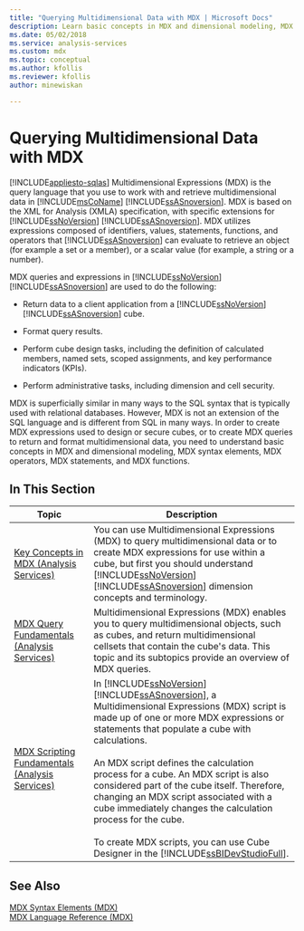 ```yaml
---
title: "Querying Multidimensional Data with MDX | Microsoft Docs"
description: Learn basic concepts in MDX and dimensional modeling, MDX syntax elements, MDX operators, MDX statements, and MDX functions.
ms.date: 05/02/2018
ms.service: analysis-services
ms.custom: mdx
ms.topic: conceptual
ms.author: kfollis
ms.reviewer: kfollis
author: minewiskan

---
```

# Querying Multidimensional Data with MDX
[!INCLUDE[appliesto-sqlas](../../includes/appliesto-sqlas.md)]
  Multidimensional Expressions (MDX) is the query language that you use to work with and retrieve multidimensional data in [!INCLUDE[msCoName](../../includes/msconame-md.md)] [!INCLUDE[ssASnoversion](../../includes/ssasnoversion-md.md)]. MDX is based on the XML for Analysis (XMLA) specification, with specific extensions for [!INCLUDE[ssNoVersion](../../includes/ssnoversion-md.md)] [!INCLUDE[ssASnoversion](../../includes/ssasnoversion-md.md)]. MDX utilizes expressions composed of identifiers, values, statements, functions, and operators that [!INCLUDE[ssASnoversion](../../includes/ssasnoversion-md.md)] can evaluate to retrieve an object (for example a set or a member), or a scalar value (for example, a string or a number).  
  
 MDX queries and expressions in [!INCLUDE[ssNoVersion](../../includes/ssnoversion-md.md)] [!INCLUDE[ssASnoversion](../../includes/ssasnoversion-md.md)] are used to do the following:  
  
-   Return data to a client application from a [!INCLUDE[ssNoVersion](../../includes/ssnoversion-md.md)] [!INCLUDE[ssASnoversion](../../includes/ssasnoversion-md.md)] cube.  
  
-   Format query results.  
  
-   Perform cube design tasks, including the definition of calculated members, named sets, scoped assignments, and key performance indicators (KPIs).  
  
-   Perform administrative tasks, including dimension and cell security.  
  
 MDX is superficially similar in many ways to the SQL syntax that is typically used with relational databases. However, MDX is not an extension of the SQL language and is different from SQL in many ways. In order to create MDX expressions used to design or secure cubes, or to create MDX queries to return and format multidimensional data, you need to understand basic concepts in MDX and dimensional modeling, MDX syntax elements, MDX operators, MDX statements, and MDX functions.  
  
## In This Section  
  
|Topic|Description|  
|-----------|-----------------|  
|[Key Concepts in MDX &#40;Analysis Services&#41;](../../../analysis-services/multidimensional-models/mdx/key-concepts-in-mdx-analysis-services.md)|You can use Multidimensional Expressions (MDX) to query multidimensional data or to create MDX expressions for use within a cube, but first you should understand [!INCLUDE[ssNoVersion](../../includes/ssnoversion-md.md)] [!INCLUDE[ssASnoversion](../../includes/ssasnoversion-md.md)] dimension concepts and terminology.|  
|[MDX Query Fundamentals &#40;Analysis Services&#41;](../../../analysis-services/multidimensional-models/mdx/mdx-query-fundamentals-analysis-services.md)|Multidimensional Expressions (MDX) enables you to query multidimensional objects, such as cubes, and return multidimensional cellsets that contain the cube's data. This topic and its subtopics provide an overview of MDX queries.|  
|[MDX Scripting Fundamentals &#40;Analysis Services&#41;](../../../analysis-services/multidimensional-models/mdx/mdx-scripting-fundamentals-analysis-services.md)|In [!INCLUDE[ssNoVersion](../../includes/ssnoversion-md.md)] [!INCLUDE[ssASnoversion](../../includes/ssasnoversion-md.md)], a Multidimensional Expressions (MDX) script is made up of one or more MDX expressions or statements that populate a cube with calculations.<br /><br /> An MDX script defines the calculation process for a cube. An MDX script is also considered part of the cube itself. Therefore, changing an MDX script associated with a cube immediately changes the calculation process for the cube.<br /><br /> To create MDX scripts, you can use Cube Designer in the [!INCLUDE[ssBIDevStudioFull](../../includes/ssbidevstudiofull-md.md)].|  
  
## See Also  
 [MDX Syntax Elements &#40;MDX&#41;](/sql/mdx/mdx-syntax-elements-mdx)   
 [MDX Language Reference &#40;MDX&#41;](/sql/mdx/mdx-language-reference-mdx)  
  
  
